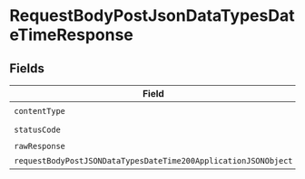 # RequestBodyPostJsonDataTypesDateTimeResponse


## Fields

| Field                                                                                                                                       | Type                                                                                                                                        | Required                                                                                                                                    | Description                                                                                                                                 |
| ------------------------------------------------------------------------------------------------------------------------------------------- | ------------------------------------------------------------------------------------------------------------------------------------------- | ------------------------------------------------------------------------------------------------------------------------------------------- | ------------------------------------------------------------------------------------------------------------------------------------------- |
| `contentType`                                                                                                                               | *string*                                                                                                                                    | :heavy_check_mark:                                                                                                                          | N/A                                                                                                                                         |
| `statusCode`                                                                                                                                | *number*                                                                                                                                    | :heavy_check_mark:                                                                                                                          | N/A                                                                                                                                         |
| `rawResponse`                                                                                                                               | [AxiosResponse](https://axios-http.com/docs/res_schema)                                                                                     | :heavy_minus_sign:                                                                                                                          | N/A                                                                                                                                         |
| `requestBodyPostJSONDataTypesDateTime200ApplicationJSONObject`                                                                              | [RequestBodyPostJSONDataTypesDateTime200ApplicationJSON](../../models/operations/requestbodypostjsondatatypesdatetime200applicationjson.md) | :heavy_minus_sign:                                                                                                                          | OK                                                                                                                                          |